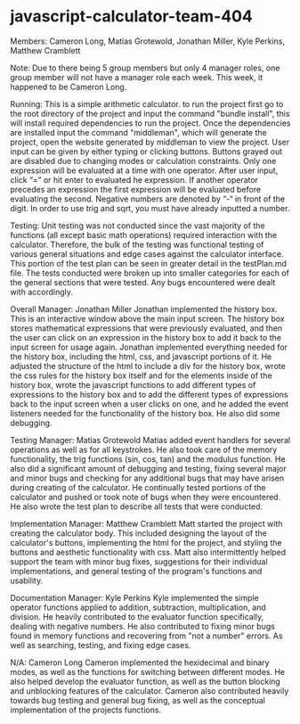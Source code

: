 # javascript-calculator-team-404

Members: Cameron Long, Matias Grotewold, Jonathan Miller, Kyle Perkins, Matthew Cramblett

Note: Due to there being 5 group members but only 4 manager roles, one group member will not have a manager role each week. This week, it happened to be Cameron Long.

Running: This is a simple arithmetic calculator. 
to run the project first go to the root directory of the project and input the command "bundle install", this will install required dependencies to run the project. Once the dependencies are installed input the command "middleman", which will generate the project, open the website generated by middleman to view the project.
User input can be given by either typing or clicking buttons. Buttons grayed out are disabled due to changing modes or calculation constraints. Only one expression will be evaluated at a time with one operator. After user input, click “=” or hit enter to evaluated he expression. If another operator precedes an expression the first expression will be evaluated before evaluating the second. Negative numbers are denoted by “-“ in front of the digit. In order to use trig and sqrt, you must have already inputted a number. 


Testing: Unit testing was not conducted since the vast majority of the functions (all except basic math operations) required interaction with the calculator. Therefore, the bulk of the testing was functional testing of various general situations and edge cases against the calculator interface. This portion of the test plan can be seen in greater detail in the testPlan.md file. The tests conducted were broken up into smaller categories for each of the general sections that were tested. Any bugs encountered were dealt with accordingly.

Overall Manager: Jonathan Miller
Jonathan implemented the history box. This is an interactive window above the main input screen. The history box stores mathematical expressions that were previously evaluated, and then the user can click on an expression in the history box to add it back to the input screen for usage again. Jonathan implemented everything needed for the history box, including the html, css, and javascript portions of it. He adjusted the structure of the html to include a div for the history box, wrote the css rules for the history box itself and for the elements inside of the history box, wrote the javascript functions to add different types of expressions to the history box and to add the different types of expressions back to the input screen when a user clicks on one, and he added the event listeners needed for the functionality of the history box. He also did some debugging.

Testing Manager: Matias Grotewold
Matias added event handlers for several operations as well as for all keystrokes. He also took care of the memory functionality, the trig functions (sin, cos, tan) and the modulus function. He also did a significant amount of debugging and testing, fixing several major and minor bugs and checking for any additional bugs that may have arisen during creating of the calculator. He continually tested portions of the calculator and pushed or took note of bugs when they were encountered. He also wrote the test plan to describe all tests that were conducted.

Implementation Manager: Matthew Cramblett
Matt started the project with creating the calculator body. This included designing the layout of the calculator's buttons, implementing the html for the project, and styling the buttons and aesthetic functionality with css. Matt also intermittently helped support the team with minor bug fixes, suggestions for their individual implementations, and general testing of the program's functions and usability.

Documentation Manager: Kyle Perkins
Kyle implemented the simple operator functions applied to addition, subtraction, multiplication, and division. He heavily contributed to the evaluator function specifically, dealing with negative numbers. He also contributed to fixing minor bugs found in memory functions and recovering from "not a number" errors. As well as searching, testing, and fixing edge cases. 

N/A: Cameron Long
Cameron implemented the hexidecimal and binary modes, as well as the functions for switching between different modes. He also helped develop the evaluator function, as well as the button blocking and unblocking features of the calculator. Cameron also contributed heavily towards bug testing and general bug fixing, as well as the conceptual implementation of the projects functions.


